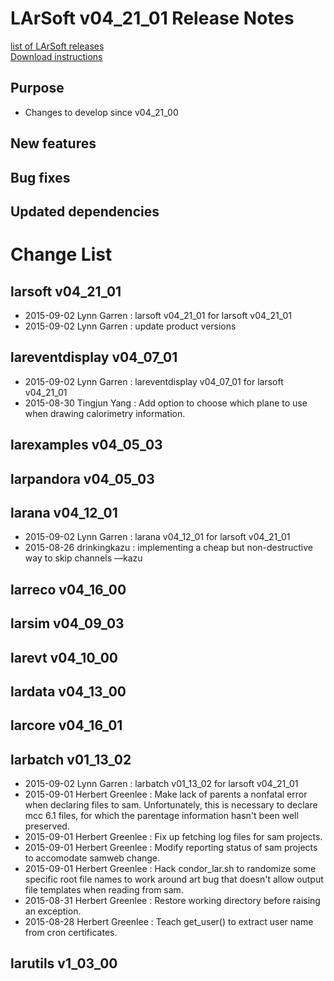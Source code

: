 # LArSoft v04_21_01 Release Notes



[list of LArSoft releases](LArSoft_release_list)  
[Download instructions](https://scisoft.fnal.gov/scisoft/bundles/larsoft/v04_21_01/larsoft-v04_21_01.html)

## Purpose

-   Changes to develop since v04_21_00

## New features

## Bug fixes

## Updated dependencies

# Change List

## larsoft v04_21_01

-   2015-09-02 Lynn Garren : larsoft v04_21_01 for larsoft v04_21_01
-   2015-09-02 Lynn Garren : update product versions

## lareventdisplay v04_07_01

-   2015-09-02 Lynn Garren : lareventdisplay v04_07_01 for larsoft v04_21_01
-   2015-08-30 Tingjun Yang : Add option to choose which plane to use when drawing calorimetry information.

## larexamples v04_05_03

## larpandora v04_05_03

## larana v04_12_01

-   2015-09-02 Lynn Garren : larana v04_12_01 for larsoft v04_21_01
-   2015-08-26 drinkingkazu : implementing a cheap but non-destructive way to skip channels —kazu

## larreco v04_16_00

## larsim v04_09_03

## larevt v04_10_00

## lardata v04_13_00

## larcore v04_16_01

## larbatch v01_13_02

-   2015-09-02 Lynn Garren : larbatch v01_13_02 for larsoft v04_21_01
-   2015-09-01 Herbert Greenlee : Make lack of parents a nonfatal error when declaring files to sam. Unfortunately, this is necessary to declare mcc 6.1 files, for which the parentage information hasn't been well preserved.
-   2015-09-01 Herbert Greenlee : Fix up fetching log files for sam projects.
-   2015-09-01 Herbert Greenlee : Modify reporting status of sam projects to accomodate samweb change.
-   2015-09-01 Herbert Greenlee : Hack condor_lar.sh to randomize some specific root file names to work around art bug that doesn't allow output file templates when reading from sam.
-   2015-08-31 Herbert Greenlee : Restore working directory before raising an exception.
-   2015-08-28 Herbert Greenlee : Teach get_user() to extract user name from cron certificates.

## larutils v1_03_00
